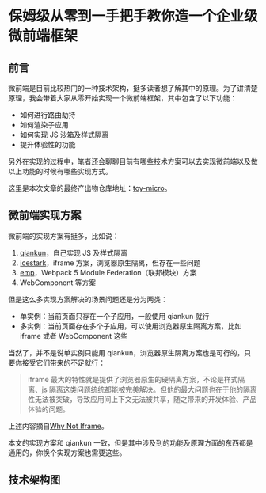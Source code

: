 # 保姆级从零到一手把手教你造一个企业级微前端框架

## 前言

微前端是目前比较热门的一种技术架构，挺多读者想了解其中的原理。为了讲清楚原理，我会带着大家从零开始实现一个微前端框架，其中包含了以下功能：

- 如何进行路由劫持
- 如何渲染子应用
- 如何实现 JS 沙箱及样式隔离
- 提升体验性的功能

另外在实现的过程中，笔者还会聊聊目前有哪些技术方案可以去实现微前端以及做以上功能的时候有哪些实现方式。

这里是本次文章的最终产出物仓库地址：[toy-micro](https://github.com/KieSun/toy-micro)。

## 微前端实现方案

微前端的实现方案有挺多，比如说：

1. [qiankun](https://github.com/umijs/qiankun)，自己实现 JS 及样式隔离
2. [icestark](https://github.com/ice-lab/icestark)，iframe 方案，浏览器原生隔离，但存在一些问题
3. [emp](https://github.com/efoxTeam/emp)，Webpack 5 Module Federation（联邦模块）方案
4. WebComponent 等方案

但是这么多实现方案解决的场景问题还是分为两类：

- 单实例：当前页面只存在一个子应用，一般使用 qiankun 就行
- 多实例：当前页面存在多个子应用，可以使用浏览器原生隔离方案，比如 iframe 或者 WebComponent 这些

当然了，并不是说单实例只能用 qiankun，浏览器原生隔离方案也是可行的，只要你接受它们带来的不足就行：

> iframe 最大的特性就是提供了浏览器原生的硬隔离方案，不论是样式隔离、js 隔离这类问题统统都能被完美解决。但他的最大问题也在于他的隔离性无法被突破，导致应用间上下文无法被共享，随之带来的开发体验、产品体验的问题。

上述内容摘自[Why Not Iframe](https://www.yuque.com/kuitos/gky7yw/gesexv)。

本文的实现方案和 qiankun 一致，但是其中涉及到的功能及原理方面的东西都是通用的，你换个实现方案也需要这些。

## 技术架构图

